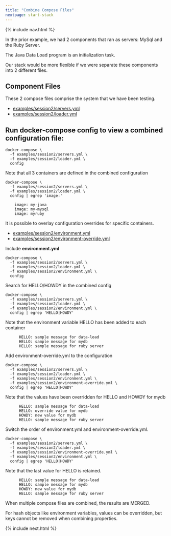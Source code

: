 ```yaml
---
title: "Combine Compose Files"
nextpage: start-stack
---
```


{% include nav.html %}

In the prior example, we had 2 components that ran as servers: MySql and the Ruby Server.

The Java Data Load program is an initialization task.

Our stack would be more flexible if we were separate these components into 2 different files.

## Component Files

These 2 compose files comprise the system that we have been testing.
- [examples/session2/servers.yml](https://github.com/CDLUC3/docker-tutorial/blob/main/examples/session2/servers.yml)
- [examples/session2/loader.yml](https://github.com/CDLUC3/docker-tutorial/blob/main/examples/session2/loader.yml)

## Run docker-compose config to view a combined configuration file:

```
docker-compose \
  -f examples/session2/servers.yml \
  -f examples/session2/loader.yml \
  config
```

Note that all 3 containers are defined in the combined configuration

```
docker-compose \
  -f examples/session2/servers.yml \
  -f examples/session2/loader.yml \
  config | egrep 'image:'
```

```output
    image: my-java
    image: my-mysql
    image: myruby
```

It is possible to overlay configuration overrides for specific containers.
- [examples/session2/environment.yml](https://github.com/CDLUC3/docker-tutorial/blob/main/examples/session2/environment.yml)
- [examples/session2/environment-override.yml](https://github.com/CDLUC3/docker-tutorial/blob/main/examples/session2/environment-override.yml)

Include **environment.yml**
```
docker-compose \
  -f examples/session2/servers.yml \
  -f examples/session2/loader.yml \
  -f examples/session2/environment.yml \
  config 
```

Search for HELLO/HOWDY in the combined config
```
docker-compose \
  -f examples/session2/servers.yml \
  -f examples/session2/loader.yml \
  -f examples/session2/environment.yml \
  config | egrep 'HELLO|HOWDY'
```

Note that the environment variable HELLO has been added to each container
```output
      HELLO: sample message for data-load
      HELLO: sample message for mydb
      HELLO: sample message for ruby server
```

Add environment-override.yml to the configuration
```
docker-compose \
  -f examples/session2/servers.yml \
  -f examples/session2/loader.yml \
  -f examples/session2/environment.yml \
  -f examples/session2/environment-override.yml \
  config | egrep 'HELLO|HOWDY'
```

Note that the values have been overridden for HELLO and HOWDY for mydb
```
      HELLO: sample message for data-load
      HELLO: override value for mydb
      HOWDY: new value for mydb
      HELLO: sample message for ruby server
```

Switch the order of environment.yml and environment-override.yml.  
```
docker-compose \
  -f examples/session2/servers.yml \
  -f examples/session2/loader.yml \
  -f examples/session2/environment-override.yml \
  -f examples/session2/environment.yml \
  config | egrep 'HELLO|HOWDY'
```

Note that the last value for HELLO is retained.
```output
      HELLO: sample message for data-load
      HELLO: sample message for mydb
      HOWDY: new value for mydb
      HELLO: sample message for ruby server
```

When multiple compose files are combined, the results are MERGED.  

For hash objects like environment variables, values can be overridden, but keys cannot be removed when combining properties.

{% include next.html %}